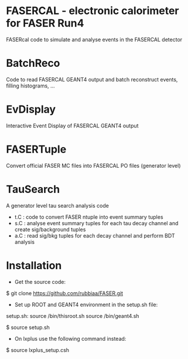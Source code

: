 # FASERCAL - electronic calorimeter for FASER Run4

FASERcal code to simulate and analyse events in the FASERCAL detector

# BatchReco

Code to read FASERCAL GEANT4 output and batch reconstruct events, filling histograms, ...

# EvDisplay

Interactive Event Display of FASERCAL GEANT4 output

# FASERTuple

Convert official FASER MC files into FASERCAL PO files (generator level) 

# TauSearch
A generator level tau search analysis code

- t.C : code to convert FASER ntuple into event summary tuples
- s.C : analyse event summary tuples for each tau decay channel and create sig/background tuples
- a.C : read sig/bkg tuples for each decay channel and perform BDT analysis

# Installation

- Get the source code:

$ git clone https://github.com/rubbiaa/FASER.git

- Set up ROOT and GEANT4 environment in the setup.sh file:

setup.sh:
    source <ROOTINSTAL>/bin/thisroot.sh
    source <GEANT4INSTALL>/bin/geant4.sh

$ source setup.sh

- On lxplus use the following command instead:

$ source lxplus_setup.csh




